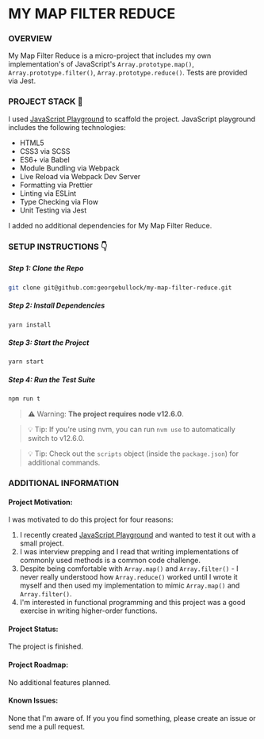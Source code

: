 # MY MAP FILTER REDUCE

### OVERVIEW

My Map Filter Reduce is a micro-project that includes my own implementation's of
JavaScript's `Array.prototype.map()`, `Array.prototype.filter()`,
`Array.prototype.reduce()`. Tests are provided via Jest.

### PROJECT STACK 🏢

I used
[JavaScript Playground](https://github.com/georgebullock/javascript-playground)
to scaffold the project. JavaScript playground includes the following
technologies:

- HTML5
- CSS3 via SCSS
- ES6+ via Babel
- Module Bundling via Webpack
- Live Reload via Webpack Dev Server
- Formatting via Prettier
- Linting via ESLint
- Type Checking via Flow
- Unit Testing via Jest

I added no additional dependencies for My Map Filter Reduce.

### SETUP INSTRUCTIONS 👇

##### Step 1: Clone the Repo

```bash
git clone git@github.com:georgebullock/my-map-filter-reduce.git
```

##### Step 2: Install Dependencies

```bash
yarn install
```

##### Step 3: Start the Project

```bash
yarn start
```

##### Step 4: Run the Test Suite

```bash
npm run t
```

> ⚠️ Warning: **The project requires node v12.6.0**.

> 💡 Tip: If you're using nvm, you can run `nvm use` to automatically switch to
> v12.6.0.

> 💡 Tip: Check out the `scripts` object (inside the `package.json`) for
> additional commands.

### ADDITIONAL INFORMATION

#### Project Motivation:

I was motivated to do this project for four reasons:

1. I recently created
   [JavaScript Playground](https://github.com/georgebullock/javascript-playground)
   and wanted to test it out with a small project.
2. I was interview prepping and I read that writing implementations of commonly
   used methods is a common code challenge.
3. Despite being comfortable with `Array.map()` and `Array.filter()` - I never
   really understood how `Array.reduce()` worked until I wrote it myself and
   then used my implementation to mimic `Array.map()` and `Array.filter()`.
4. I'm interested in functional programming and this project was a good exercise
   in writing higher-order functions.

#### Project Status:

The project is finished.

#### Project Roadmap:

No additional features planned.

#### Known Issues:

None that I'm aware of. If you you find something, please create an issue or
send me a pull request.
